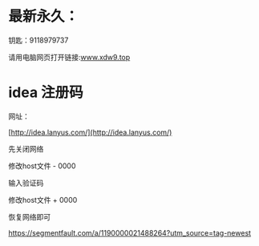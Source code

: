 

# 最新永久：

钥匙：9118979737

请用电脑网页打开链接:www.xdw9.top

# idea 注册码

网址：

[http://idea.lanyus.com/](http://idea.lanyus.com/)

先关闭网络

修改host文件 - 0000

输入验证码

修改host文件 + 0000

恢复网络即可



https://segmentfault.com/a/1190000021488264?utm_source=tag-newest